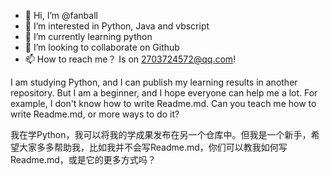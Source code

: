 - 👋 Hi, I’m @fanball
- 👀 I’m interested in Python, Java and vbscript
- 🌱 I’m currently learning python
- 💞️ I’m looking to collaborate on Github
- 📫 How to reach me？ Is on 2703724572@qq.com!

<!---
fanball/fanball is a ✨ special ✨ repository because its `README.md` (this file) appears on your GitHub profile.
You can click the Preview link to take a look at your changes.
--->

I am studying Python, and I can publish my learning results in another repository. But I am a beginner, and I hope everyone can help me a lot. For example, I don't know how to write Readme.md. Can you teach me how to write Readme.md, or more ways to do it?

我在学Python，我可以将我的学成果发布在另一个仓库中。但我是一个新手，希望大家多多帮助我，比如我并不会写Readme.md，你们可以教我如何写Readme.md，或是它的更多方式吗？

